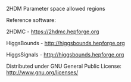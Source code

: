 2HDM Parameter space allowed regions

Reference software:

2HDMC - https://2hdmc.hepforge.org

HiggsBounds - http://higgsbounds.hepforge.org

HiggsSignals - http://higgsbounds.hepforge.org

Distributed under GNU General Public License: http://www.gnu.org/licenses/
